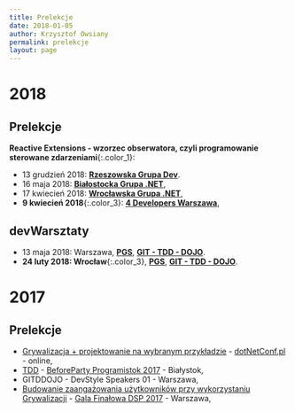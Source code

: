 ```yaml
---
title: Prelekcje
date: 2018-01-05
author: Krzysztof Owsiany
permalink: prelekcje
layout: page
---
```


# 2018
## Prelekcje
**Reactive Extensions - wzorzec obserwatora, czyli programowanie sterowane zdarzeniami**{:.color_1}:

* 13 grudzień 2018: **[Rzeszowska Grupa Dev][rg-dev]**.
* 16 maja 2018: **[Białostocka Grupa .NET][bstoknet]**, 
* 17 kwiecień 2018: **[Wrocławska Grupa .NET][wrocnet]**,
* **9 kwiecień 2018**{:.color_3}: **[4 Developers Warszawa]**, 

## devWarsztaty
* 13 maja 2018: Warszawa, **[PGS]**, **[GIT - TDD - DOJO]**.
* **24 luty 2018: Wrocław**{:.color_3}, **[PGS]**, **[GIT - TDD - DOJO]**.


# 2017
## Prelekcje
* [Grywalizacja + projektowanie na wybranym przykładzie][grywalizacja2] - [dotNetConf.pl](dotnetconf.pl) - online,
* [TDD][tdd] - [BeforeParty Programistok 2017][programistok] - Białystok,
* GITDDOJO - DevStyle Speakers 01 - Warszawa,
* [Budowanie zaangażowania użytkowników przy wykorzystaniu Grywalizacji][grywalizacja] - [Gala Finałowa DSP 2017][dsp] - Warszawa,

[GIT - TDD - DOJO]: http://devwarsztaty.pl/warsztaty/2018-02-24-wro/
[4 Developers Warszawa]: https://4developers.org.pl/
[PGS]: https://www.pgs-soft.com/pl/

[tdd]: https://www.youtube.com/watch?v=fIwqqddJjm4&feature=youtu.be
[grywalizacja]: https://youtu.be/i3QY6uGDLLI?list=PLN2dx2pIJO6MmC_lihDpvc5jQ6LE7osSK
[grywalizacja2]: https://youtu.be/94JwR8Bnnuo
[programistok]: http://programistok.org
[dsp]: http://dajsiepoznac.pl

[wrocnet]: https://www.meetup.com/pl-PL/wrocnet/
[bstoknet]: https://www.facebook.com/groups/bstoknet/
[rg-dev]: https://www.meetup.com/pl-PL/rg-dev/
